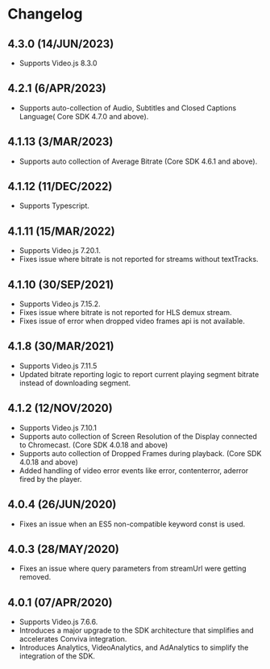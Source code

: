 
# Changelog

## 4.3.0 (14/JUN/2023)
* Supports Video.js 8.3.0

## 4.2.1 (6/APR/2023)
* Supports auto-collection of Audio, Subtitles and Closed Captions Language( Core SDK 4.7.0 and above).

## 4.1.13 (3/MAR/2023)
* Supports auto collection of Average Bitrate (Core SDK 4.6.1 and above).

## 4.1.12 (11/DEC/2022)
* Supports Typescript.

## 4.1.11 (15/MAR/2022)
* Supports Video.js 7.20.1.
* Fixes issue where bitrate is not reported for streams without textTracks.

## 4.1.10 (30/SEP/2021)
* Supports Video.js 7.15.2.
* Fixes issue where bitrate is not reported for HLS demux stream.
* Fixes issue of error when dropped video frames api is not available.

## 4.1.8 (30/MAR/2021)
* Supports Video.js 7.11.5
* Updated bitrate reporting logic to report current playing segment bitrate instead of downloading segment.

## 4.1.2 (12/NOV/2020)
* Supports Video.js 7.10.1
* Supports auto collection of Screen Resolution of the Display connected to Chromecast. (Core SDK 4.0.18 and above)
* Supports auto collection of Dropped Frames during playback. (Core SDK 4.0.18 and above)
* Added handling of video error events like error, contenterror, aderror fired by the player.

## 4.0.4 (26/JUN/2020)
* Fixes an issue when an ES5 non-compatible keyword const is used.

## 4.0.3 (28/MAY/2020)
* Fixes an issue where query parameters from streamUrl were getting removed.

## 4.0.1 (07/APR/2020)
* Supports Video.js 7.6.6.
* Introduces a major upgrade to the SDK architecture that simplifies and accelerates Conviva integration.
* Introduces Analytics, VideoAnalytics, and AdAnalytics to simplify the integration of the SDK.
